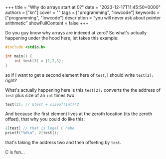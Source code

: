 +++
title = "Why do arrays start at 0?"
date = "2023-12-17T11:45:50+0000"
authors = ["kn"]
cover = ""
tags = ["programming", "lowcode"]
keywords = ["programming", "lowcode"]
description = "you will never ask about pointer arithmetic"
showFullContent = false
+++


Do you guy know why arrays are indexed at zero?
So what's actually happening under the hood here, let takes this example:

```c
#include <stdio.h>

int main() {
    int test[3] = {1,2,3};
}
```

so if I want to get a second element here of `test`, I should write  `test[2];` right?

What's actually happening here is this `test[2];` converts the the address of `test` plus size of an `int` times two

```c
test[2]; // &test + sizeof(int)*2 
```

And because the first element lives at the zeroth location (its the zeroth offset), that why you could do like this:

```c
2[test] // that is legal C hehe
printf("%d\n", 2[test]);
```

that's taking the address two and then offseting by `test`.

C is fun...